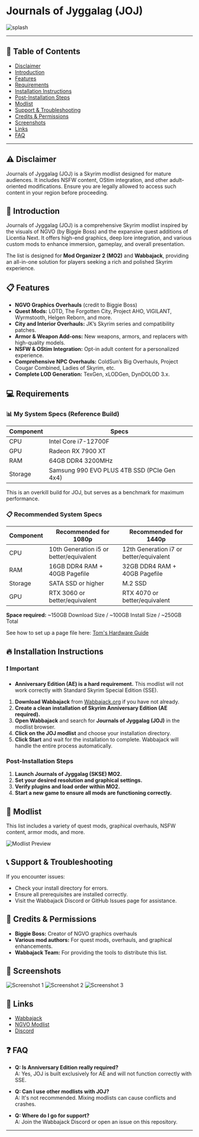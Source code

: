 # Journals of Jyggalag (JOJ)

![splash](https://github.com/user-attachments/assets/e4cc5755-425a-47ac-9d5d-bfbfcdb61e24)

---

## 📖 Table of Contents
- [Disclaimer](#-Disclaimer)
- [Introduction](#-Introduction)
- [Features](#-Features)
- [Requirements](#-Requirements)
- [Installation Instructions](#-Installation-Instructions)
- [Post-Installation Steps](#-Post-Installation-Steps)
- [Modlist](#-Modlist)
- [Support & Troubleshooting](#-Support--Troubleshooting)
- [Credits & Permissions](#-Credits--Permissions)
- [Screenshots](#-Screenshots)
- [Links](#-Links)
- [FAQ](#-FAQ)

---

## ⚠️ Disclaimer

Journals of Jyggalag (JOJ) is a Skyrim modlist designed for mature audiences. It includes NSFW content, OStim integration, and other adult-oriented modifications. Ensure you are legally allowed to access such content in your region before proceeding.

## 📌 Introduction

Journals of Jyggalag (JOJ) is a comprehensive Skyrim modlist inspired by the visuals of NGVO (by Biggie Boss) and the expansive quest additions of Licentia Next. It offers high-end graphics, deep lore integration, and various custom mods to enhance immersion, gameplay, and overall presentation.

The list is designed for **Mod Organizer 2 (MO2)** and **Wabbajack**, providing an all-in-one solution for players seeking a rich and polished Skyrim experience.

## 📋 Features

- **NGVO Graphics Overhauls** (credit to Biggie Boss)
- **Quest Mods:** LOTD, The Forgotten City, Project AHO, VIGILANT, Wyrmstooth, Helgen Reborn, and more.
- **City and Interior Overhauls:** JK’s Skyrim series and compatibility patches.
- **Armor & Weapon Add-ons:** New weapons, armors, and replacers with high-quality models.
- **NSFW & OStim Integration:** Opt-in adult content for a personalized experience.
- **Comprehensive NPC Overhauls:** ColdSun’s Big Overhauls, Project Cougar Combined, Ladies of Skyrim, etc.
- **Complete LOD Generation:** TexGen, xLODGen, DynDOLOD 3.x.

## 💻 Requirements

### 📊 My System Specs (Reference Build)

| Component  | Specs                                  |
|------------|---------------------------------------|
| CPU        | Intel Core i7-12700F                  |
| GPU        | Radeon RX 7900 XT                     |
| RAM        | 64GB DDR4 3200MHz                     |
| Storage    | Samsung 990 EVO PLUS 4TB SSD (PCIe Gen 4x4)  |

This is an overkill build for JOJ, but serves as a benchmark for maximum performance.

### 📋 Recommended System Specs

| Component  | Recommended for 1080p                   | Recommended for 1440p                       |
|------------|-----------------------------------------|--------------------------------------------|
| CPU        | 10th Generation i5 or better/equivalent | 12th Generation i7 or better/equivalent    |
| RAM        | 16GB DDR4 RAM + 40GB Pagefile           | 32GB DDR4 RAM + 40GB Pagefile              |
| Storage    | SATA SSD or higher                      | M.2 SSD                                    |
| GPU        | RTX 3060 or better/equivalent           | RTX 4070 or better/equivalent             |

**Space required:** ~150GB Download Size / ~100GB Install Size / ~250GB Total

See how to set up a page file here: [Tom's Hardware Guide](https://www.tomshardware.com/news/how-to-manage-virtual-memory-pagefile-windows-10,36929.html)

## 🔥 Installation Instructions

### ❗ Important
- **Anniversary Edition (AE) is a hard requirement.** This modlist will not work correctly with Standard Skyrim Special Edition (SSE).

1. **Download Wabbajack** from [Wabbajack.org](https://www.wabbajack.org/) if you have not already.
2. **Create a clean installation of Skyrim Anniversary Edition (AE required).**
3. **Open Wabbajack** and search for **Journals of Jyggalag (JOJ)** in the modlist browser.
4. **Click on the JOJ modlist** and choose your installation directory.
5. **Click Start** and wait for the installation to complete. Wabbajack will handle the entire process automatically.

### Post-Installation Steps

1. **Launch Journals of Jyggalag (SKSE) MO2.**
2. **Set your desired resolution and graphical settings.**
3. **Verify plugins and load order within MO2.**
4. **Start a new game to ensure all mods are functioning correctly.**

## 📜 Modlist

This list includes a variety of quest mods, graphical overhauls, NSFW content, armor mods, and more.

![Modlist Preview](https://i.imgur.com/example2.png)

## 📞 Support & Troubleshooting

If you encounter issues:
- Check your install directory for errors.
- Ensure all prerequisites are installed correctly.
- Visit the Wabbajack Discord or GitHub Issues page for assistance.

## 🤝 Credits & Permissions

- **Biggie Boss:** Creator of NGVO graphics overhauls
- **Various mod authors:** For quest mods, overhauls, and graphical enhancements.
- **Wabbajack Team:** For providing the tools to distribute this list.

## 📸 Screenshots

![Screenshot 1](https://i.imgur.com/example3.png)
![Screenshot 2](https://i.imgur.com/example4.png)
![Screenshot 3](https://i.imgur.com/example5.png)

## 🔗 Links

- [Wabbajack](https://www.wabbajack.org/)
- [NGVO Modlist](https://github.com/biggie-boss/NGVO)
- [Discord](https://discord.gg/TX3arurmEt)

## ❓ FAQ

- **Q: Is Anniversary Edition really required?**  
  A: Yes, JOJ is built exclusively for AE and will not function correctly with SSE.

- **Q: Can I use other modlists with JOJ?**  
  A: It's not recommended. Mixing modlists can cause conflicts and crashes.

- **Q: Where do I go for support?**  
  A: Join the Wabbajack Discord or open an issue on this repository.

---





